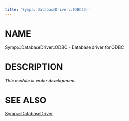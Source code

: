 ```yaml
---
title: 'Sympa::DatabaseDriver::ODBC(3)'
---
```


# NAME

Sympa::DatabaseDriver::ODBC - Database driver for ODBC

# DESCRIPTION

_This module is under development_.

# SEE ALSO

[Sympa::DatabaseDriver](./Sympa-DatabaseDriver.3.md).
